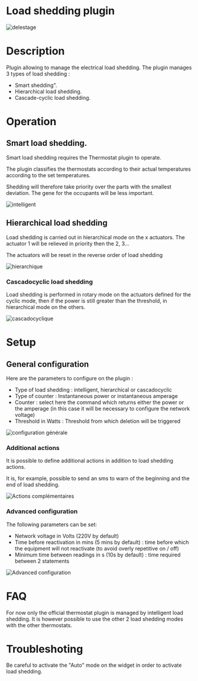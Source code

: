# Load shedding plugin 

![delestage](../images/delestage_screenshot1.png)

# Description 

Plugin allowing to manage the electrical load shedding. The plugin manages 3 types of load shedding :

-   Smart shedding".
-   Hierarchical load shedding.
-   Cascade-cyclic load shedding.

# Operation 

## Smart load shedding. 

Smart load shedding requires the Thermostat plugin to operate.

The plugin classifies the thermostats according to their actual temperatures according to the set temperatures.

Shedding will therefore take priority over the parts with the smallest deviation. The gene for the occupants will be less important.

![intelligent](../images/smart.png)

## Hierarchical load shedding 

Load shedding is carried out in hierarchical mode on the x actuators.
The actuator 1 will be relieved in priority then the 2, 3…

The actuators will be reset in the reverse order of load shedding

![hierarchique](../images/hierarchique.png)

### Cascadocyclic load shedding 

Load shedding is performed in rotary mode on the actuators defined for the cyclic mode, then if the power is still greater than the threshold, in hierarchical mode on the others.

![cascadocyclique](../images/cascadocyclique.png)

# Setup 

## General configuration 

Here are the parameters to configure on the plugin :

-   Type of load shedding : intelligent, hierarchical or cascadocyclic
-   Type of counter : Instantaneous power or instantaneous amperage
-   Counter : select here the command which returns either the power or the amperage (in this case it will be necessary to configure the network voltage)
-   Threshold in Watts : Threshold from which deletion will be triggered

![configuration générale](../images/configuration_generale.png)

### Additional actions 

It is possible to define additional actions in addition to load shedding actions.

It is, for example, possible to send an sms to warn of the beginning and the end of load shedding.

![Actions complémentaires](../images/actions_complementaires.png)

### Advanced configuration 

The following parameters can be set:

-   Network voltage in Volts (220V by default)
-   Time before reactivation in mins (5 mins by default) : time before which the equipment will not reactivate (to avoid overly repetitive on / off)
-   Minimum time between readings in s (10s by default) : time required between 2 statements

![Advanced configuration](../images/configuration_avancee.png)

# FAQ 

For now only the official thermostat plugin is managed by intelligent load shedding. It is however possible to use the other 2 load shedding modes with the other thermostats.

# Troubleshoting 

Be careful to activate the "Auto" mode on the widget in order to activate load shedding.
